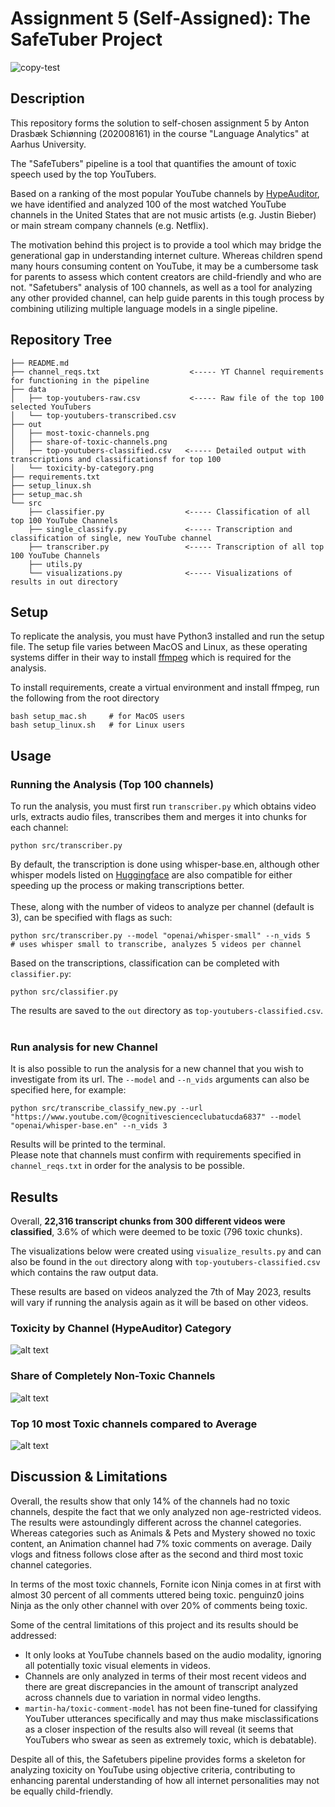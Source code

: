 # Assignment 5 (Self-Assigned): The SafeTuber Project
![copy-test](https://user-images.githubusercontent.com/80207895/236698306-3499d444-c791-497b-a10b-2b6a7b087e9c.png)


## Description
This repository forms the solution to self-chosen assignment 5 by Anton Drasbæk Schiønning (202008161) in the course "Language Analytics" at Aarhus University. <br>

The "SafeTubers" pipeline is a tool that quantifies the amount of toxic speech used by the top YouTubers. <br> 

Based on a ranking of the most popular YouTube channels by [HypeAuditor](https://hypeauditor.com/top-youtube/), we have identified and analyzed 100 of the most watched YouTube channels in the United States that are not music artists (e.g. Justin Bieber) or main stream company channels (e.g. Netflix).

The motivation behind this project is to provide a tool which may bridge the generational gap in understanding internet culture. Whereas children spend many hours consuming content on YouTube, it may be a cumbersome task for parents to assess which content creators are child-friendly and who are not. "Safetubers" analysis of 100 channels, as well as a tool for analyzing any other provided channel, can help guide parents in this tough process by combining utilizing multiple language models in a single pipeline.

## Repository Tree
```
├── README.md                       
├── channel_reqs.txt                    <----- YT Channel requirements for functioning in the pipeline
├── data
│   ├── top-youtubers-raw.csv           <----- Raw file of the top 100 selected YouTubers
│   └── top-youtubers-transcribed.csv
├── out
│   ├── most-toxic-channels.png
│   ├── share-of-toxic-channels.png
│   ├── top-youtubers-classified.csv   <----- Detailed output with transcriptions and classificationsf for top 100
│   └── toxicity-by-category.png
├── requirements.txt
├── setup_linux.sh
├── setup_mac.sh
└── src
    ├── classifier.py                  <----- Classification of all top 100 YouTube Channels
    ├── single_classify.py             <----- Transcription and classification of single, new YouTube channel
    ├── transcriber.py                 <----- Transcription of all top 100 YouTube Channels
    ├── utils.py
    └── visualizations.py              <----- Visualizations of results in out directory
```

## Setup
To replicate the analysis, you must have Python3 installed and run the setup file. The setup file varies between MacOS and Linux, as these operating systems differ in their way to install [ffmpeg](https://ffmpeg.org/) which is required for the analysis. <br>

To install requirements, create a virtual environment and install ffmpeg, run the following from the root directory
```
bash setup_mac.sh     # for MacOS users
bash setup_linux.sh   # for Linux users
```

## Usage
### Running the Analysis (Top 100 channels)
To run the analysis, you must first run `transcriber.py` which obtains video urls, extracts audio files, transcribes them and merges it into chunks for each channel:
```
python src/transcriber.py
```
By default, the transcription is done using whisper-base.en, although other whisper models listed on [Huggingface](https://huggingface.co/models?pipeline_tag=automatic-speech-recognition&sort=downloads) are also compatible for either speeding up the process or making transcriptions better. <br/><br/>
These, along with the number of videos to analyze per channel (default is 3), can be specified with flags as such:
```
python src/transcriber.py --model "openai/whisper-small" --n_vids 5     # uses whisper small to transcribe, analyzes 5 videos per channel
```

Based on the transcriptions, classification can be completed with `classifier.py`:
```
python src/classifier.py
```
The results are saved to the `out` directory as `top-youtubers-classified.csv`.
<br/><br/>

### Run analysis for new Channel
It is also possible to run the analysis for a new channel that you wish to investigate from its url. The `--model` and `--n_vids` arguments can also be specified here, for example:
```
python src/transcribe_classify_new.py --url "https://www.youtube.com/@cognitivescienceclubatucda6837" --model "openai/whisper-base.en" --n_vids 3
```
Results will be printed to the terminal. <br>
Please note that channels must confirm with requirements specified in `channel_reqs.txt` in order for the analysis to be possible.

## Results
Overall, **22,316 transcript chunks from 300 different videos were classified**, 3.6% of which were deemed to be toxic (796 toxic chunks).

The visualizations below were created using `visualize_results.py` and can also be found in the `out` directory along with `top-youtubers-classified.csv` which contains the raw output data. <br>

These results are based on videos analyzed the 7th of May 2023, results will vary if running the analysis again as it will be based on other videos.

### Toxicity by Channel (HypeAuditor) Category
![alt text](https://github.com/drasbaek/SafeTuber/blob/main/out/toxicity-by-category.png?raw=True)

### Share of Completely Non-Toxic Channels
![alt text](https://github.com/drasbaek/SafeTuber/blob/main/out/share-of-toxic-channels.png?raw=True)

### Top 10 most Toxic channels compared to Average
![alt text](https://github.com/drasbaek/SafeTuber/blob/main/out/most-toxic-channels.png?raw=True)

## Discussion & Limitations
Overall, the results show that only 14% of the channels had no toxic channels, despite the fact that we only analyzed non age-restricted videos. The results were astoundingly different across the channel categories. Whereas categories such as Animals & Pets and Mystery showed no toxic content, an Animation channel had 7% toxic comments on average. Daily vlogs and fitness follows close after as the second and third most toxic channel categories. <br>

In terms of the most toxic channels, Fornite icon Ninja comes in at first with almost 30 percent of all comments uttered being toxic. penguinz0 joins Ninja as the only other channel with over 20% of comments being toxic. <br>

Some of the central limitations of this project and its results should be addressed:
* It only looks at YouTube channels based on the audio modality, ignoring all potentially toxic visual elements in videos.
* Channels are only analyzed in terms of their most recent videos and there are great discrepancies in the amount of transcript analyzed across channels due to variation in normal video lengths. <br>
* `martin-ha/toxic-comment-model` has not been fine-tuned for classifying YouTuber utterances specifically and may thus make misclassifications as a closer inspection of the results also will reveal (it seems that YouTubers who swear as seen as extremely toxic, which is debatable). 

Despite all of this, the Safetubers pipeline provides forms a skeleton for analyzing toxicity on YouTube using objective criteria, contributing to enhancing parental understanding of how all internet personalities may not be equally child-friendly.





